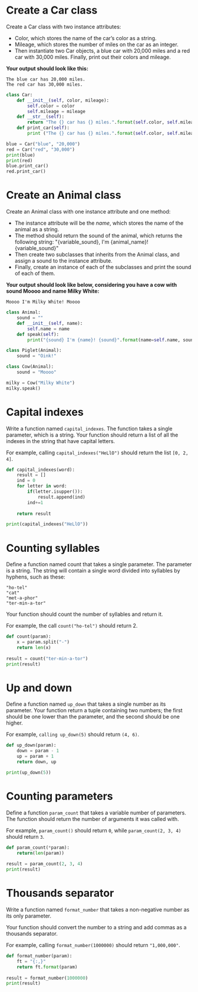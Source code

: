 # Create a Car class

Create a Car class with two instance attributes:

- Color, which stores the name of the car’s color as a string.
- Mileage, which stores the number of miles on the car as an integer.
- Then instantiate two Car objects, a blue car with 20,000 miles and a red car with 30,000 miles. Finally, print out their colors and mileage. 

**Your output should look like this:**
``` 
The blue car has 20,000 miles.
The red car has 30,000 miles.
```

```python runnable
class Car:
    def __init__(self, color, mileage):
        self.color = color
        self.mileage = mileage
    def __str__(self):
        return "The {} car has {} miles.".format(self.color, self.mileage)
    def print_car(self):
        print ("The {} car has {} miles.".format(self.color, self.mileage))

blue = Car("blue", "20,000")
red = Car("red", "30,000")
print(blue)
print(red)
blue.print_car()
red.print_car()
```

# Create an Animal class

Create an Animal class with one instance attribute and one method:

- The instance attribute will be the *name*, which stores the name of the animal as a string.
- The method should return the sound of the animal, which returns the following string: "{variable_sound}, I'm {animal_name}! {variable_sound}"
- Then create two subclasses that inherits from the Animal class, and assign a sound to the instance attribute.
- Finally, create an instance of each of the subclasses and print the sound of each of them.

**Your output should look like below, considering you have a cow with sound Moooo and name Milky White:**
``` 
Moooo I'm Milky White! Moooo
```


```python runnable
class Animal:
    sound = ""
    def __init__(self, name):
        self.name = name
    def speak(self):
        print("{sound} I'm {name}! {sound}".format(name=self.name, sound=self.sound))

class Piglet(Animal):
    sound = "Oink!"

class Cow(Animal):
    sound = "Moooo"

milky = Cow("Milky White")
milky.speak()

```

# Capital indexes
Write a function named `capital_indexes`. The function takes a single parameter, which is a string. Your function should return a list of all the indexes in the string that have capital letters.

For example, calling `capital_indexes("HeLlO")` should return the list `[0, 2, 4]`.

```python runnable
def capital_indexes(word):
    result = []
    ind = 0
    for letter in word:
        if(letter.isupper()):
            result.append(ind)
        ind+=1
            
    return result

print(capital_indexes("HeLlO"))
```

# Counting syllables
Define a function named count that takes a single parameter. The parameter is a string. The string will contain a single word divided into syllables by hyphens, such as these:
```
"ho-tel"
"cat"
"met-a-phor"
"ter-min-a-tor"
```
Your function should count the number of syllables and return it.

For example, the call `count("ho-tel")` should return 2.

```python runnable
def count(param):
    x = param.split("-")
    return len(x)
    
result = count("ter-min-a-tor")
print(result)
```

# Up and down
Define a function named `up_down` that takes a single number as its parameter. Your function return a tuple containing two numbers; the first should be one lower than the parameter, and the second should be one higher.

For example, `calling up_down(5)` should return `(4, 6)`.

```python runnable
def up_down(param):
    down = param - 1
    up = param + 1
    return down, up

print(up_down(5))
```

# Counting parameters

Define a function `param_count` that takes a variable number of parameters. The function should return the number of arguments it was called with.

For example, `param_count()` should return `0`, while `param_count(2, 3, 4)` should return `3`.

```python runnable
def param_count(*param):
    return(len(param))
    
result = param_count(2, 3, 4)
print(result)
```

# Thousands separator
Write a function named `format_number` that takes a non-negative number as its only parameter.

Your function should convert the number to a string and add commas as a thousands separator.

For example, calling `format_number(1000000)` should return `"1,000,000"`.

```python runnable
def format_number(param):
    ft = "{:,}"
    return ft.format(param)
    
result = format_number(1000000)
print(result)
```